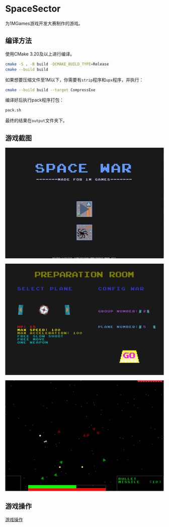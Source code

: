 # SpaceSector

为1MGames游戏开发大赛制作的游戏。

## 编译方法

使用CMake 3.20及以上进行编译。  

```bash
cmake -S . -B build -DCMAKE_BUILD_TYPE=Release
cmake --build build
```

如果想要压缩文件至1M以下，你需要有`strip`程序和`upx`程序，并执行：

```bash
cmake --build build --target CompressExe
```

编译好后执行pack程序打包：

```bash
pack.sh
```

最终的结果在`output`文件夹下。

## 游戏截图

![welcome](./snapshot/welcome.png)

![select](./snapshot/select_ship.png)

![gaming](./snapshot/gaming.png)

## 游戏操作

[游戏操作](./HowToPlay.md)
